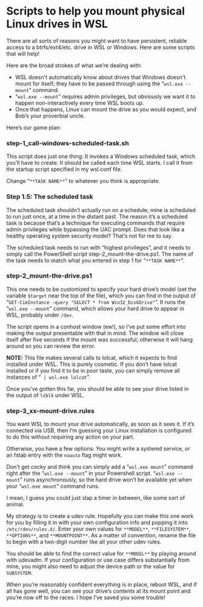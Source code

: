 # Scripts to help you mount physical Linux drives in WSL

There are all sorts of reasons you might want to have persistent, reliable access to a btrfs/ext4/etc. drive in WSL or Windows. Here are some scripts that will help!

Here are the broad strokes of what we’re dealing with:

* WSL doesn't automatically know about drives that Windows doesn't mount for itself; they have to be passed through using the “`wsl.exe --mount`” command.
* “`wsl.exe --mount`” requires admin privileges, but obviously we want it to happen non-interactively every time WSL boots up.
* Once that happens, Linux can mount the drive as you would expect, and Bob’s your proverbial uncle.

Here’s our game plan:

### step-1_call-windows-scheduled-task.sh
This script does just one thing: It invokes a Windows scheduled task, which you’ll have to create. It should be called each time WSL starts. I call it from the startup script specified in my wsl.conf file.

Change “`**TASK NAME**`” to whatever you think is appropriate.

### Step 1.5: The scheduled task
The scheduled task shouldn’t actually run on a schedule; mine is scheduled to run just once, at a time in the distant past. The reason it’s a scheduled task is because that’s a technique for executing commands that require admin privileges while bypassing the UAC prompt. Does that look like a healthy operating system security model? That’s not for me to say.

The scheduled task needs to run with “highest privileges”, and it needs to simply call the PowerShell script step-2_mount-the-drive.ps1. The name of the task needs to match what you entered in step 1 for “`**TASK NAME**`”.

### step-2_mount-the-drive.ps1
This one needs to be customized to specify your hard drive’s model (set the variable `$target` near the top of the file), which you can find in the output of “`GET-CimInstance -query "SELECT * from Win32_DiskDrive"`”. It runs the “`wsl.exe --mount`” command, which allows your hard drive to appear in WSL, probably under `/dev`.

The script opens in a conhost window (ew!), so I’ve put some effort into making the output presentable with that in mind. The window will close itself after five seconds if the mount was successful; otherwise it will hang around so you can review the error.

**NOTE:** This file makes several calls to lolcat, which it expects to find installed under WSL. This is purely cosmetic. If you don’t have lolcat installed or if you find it to be in poor taste, you can simply remove all instances of “` | wsl.exe lolcat`”.

Once you’ve gotten this far, you should be able to see your drive listed in the output of `lsblk` under WSL.

### step-3_xx-mount-drive.rules
You want WSL to mount your drive automatically, as soon as it sees it. If it’s connected via USB, then I’m guessing your Linux installation is configured to do this without requiring any action on your part.

Otherwise, you have a few options: You might write a systemd service, or an fstab entry with the `noauto` flag might work.

Don't get cocky and think you can simply add a “`wsl.exe mount`” command right after the “`wsl.exe --mount`” in your Powershell script. “`wsl.exe --mount`” runs asynchronously, so the hard drive won’t be available yet when your “`wsl.exe mount`” command runs.

I mean, I guess you could just slap a timer in between, like some sort of animal.

My strategy is to create a udev rule. Hopefully you can make this one work for you by filling it in with your own configuration info and popping it into `/etc/rdev/rules.d/`. Enter your own values for `**MODEL**`, `**FILESYSTEM**`, `**OPTIONS**`, and `**MOUNTPOINT**`. As a matter of convention, rename the file to begin with a two-digit number like all your other udev rules.

You should be able to find the correct value for `**MODEL**` by playing around with udevadm. If your configuration or use case differs substantially from mine, you might also need to adjust the device path or the value for `SUBSYSTEM`.

When you’re reasonably confident everything is in place, reboot WSL, and if all has gone well, you can see your drive’s contents at its mount point and you’re now off to the races. I hope I’ve saved you some trouble!
